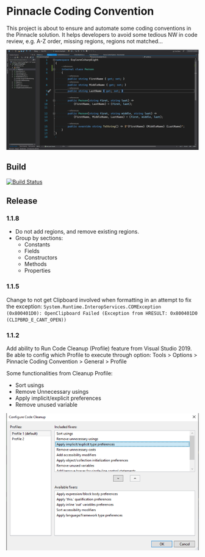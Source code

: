 # Pinnacle Coding Convention
This project is about to ensure and automate some coding conventions in the Pinnacle solution. 
It helps developers to avoid some tedious NW in code review, e.g. A-Z order, missing regions, regions not matched...

![Demo](Images/Demo.gif)

## Build
[![Build Status](https://dev.azure.com/khanhthevu/PinnacleCodingConvention/_apis/build/status/PinnacleCodingConvention?branchName=master)](https://dev.azure.com/khanhthevu/PinnacleCodingConvention/_build/latest?definitionId=2&branchName=master)

## Release 

### 1.1.8
- Do not add regions, and remove existing regions.
- Group by sections:
    - Constants
    - Fields
    - Constructors
    - Methods
    - Properties

### 1.1.5
Change to not get Clipboard involved when formatting in an attempt to fix the exception: 
`System.Runtime.InteropServices.COMException (0x800401D0): OpenClipboard Failed (Exception from HRESULT: 0x800401D0 (CLIPBRD_E_CANT_OPEN))`
### 1.1.2
Add ability to Run Code Cleanup (Profile) feature from Visual Studio 2019. Be able to config which Profile to execute through option: Tools > Options > Pinnacle Coding Convention > General > Profile

Some functionalities from Cleanup Profile:
- Sort usings
- Remove Unnecessary usings
- Apply implicit/explicit preferences
- Remove unused variable

![Config Code Cleanup](Images/Configure_Code_Cleanup.png)